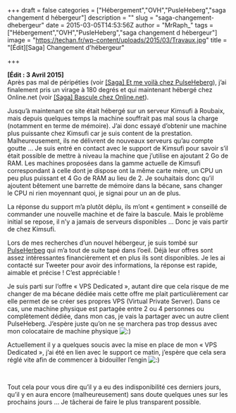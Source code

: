 +++
draft = false
categories = ["Hébergement","OVH","PusleHeberg","saga changement d hébergeur"]
description = ""
slug = "saga-changement-dhebergeur"
date = 2015-03-05T14:53:56Z
author = "MrRaph_"
tags = ["Hébergement","OVH","PusleHeberg","saga changement d hébergeur"]
image = "https://techan.fr/wp-content/uploads/2015/03/Travaux.jpg"
title = "[Édit][Saga] Changement d'hébergeur"

+++


**[Édit : 3 Avril 2015]**  
 Après pas mal de péripéties (voir [[Saga] Et me voilà chez PulseHeberg](https://techan.fr/saga-et-me-voila-chez-pulseheberg/)), j’ai finalement pris un virage à 180 degrés et qui maintenant hébergé chez Online.net (voir [[Saga] Bascule chez Online.net](https://techan.fr/saga-bascule-chez-online-net/)).

Jusqu’à maintenant ce site était hébergé sur un serveur Kimsufi à Roubaix, mais depuis quelques temps la machine souffrait pas mal sous la charge (notamment en terme de mémoire). J’ai donc essayé d’obtenir une machine plus puissante chez Kimsufi car je suis content de la prestation. Malheureusement, ils ne délivrent de nouveaux serveurs qu’au compte goutte … Je suis entré en contact avec le support de Kimsufi pour savoir s’il était possible de mettre à niveau la machine que j’utilise en ajoutant 2 Go de RAM. Les machines proposées dans la gamme actuelle de Kimsufi correspondant à celle dont je dispose ont la même carte mère, un CPU un peu plus puissant et 4 Go de RAM au lieu de 2. Je souhaitais donc qu’il ajoutent bêtement une barrette de mémoire dans la bécane, sans changer le CPU ni rien moyennant quoi, je signai pour un an de plus.

La réponse du support m’a plutôt déplu, ils m’ont « gentiment » conseillé de commander une nouvelle machine et de faire la bascule. Mais le problème initial se repose, il n’y a jamais de serveurs disponibles … Donc je vais partir de chez Kimsufi.

Lors de mes recherches d’un nouvel hébergeur, je suis tombé sur [PulseHerbeg](https://www.pulseheberg.com/) qui m’a tout de suite tapé dans l’oeil. Déjà leur offres sont assez intéressantes financièrement et en plus ils sont disponibles. Je les ai contacté sur Tweeter pour avoir des informations, la réponse est rapide, aimable et précise ! C’est appréciable !

Je suis parti sur l’offre « VPS Dedicated », autant dire que cela risque de me changer de ma bécane dédiée mais cette offre me plait particulièrement car elle permet de se créer ses propres VPS (Virtual Private Server). Dans ce cas, une machine physique est partagée entre 2 ou 4 personnes ou complètement dédiée, dans mon cas, je vais la partager avec un autre client PulseHeberg. J’espère juste qu’on ne se marchera pas trop dessus avec mon colocataire de machine physique ![:)](http://blog.techan.fr/wp-includes/images/smilies/simple-smile.png)

Actuellement il y a quelques soucis avec la mise en place de mon « VPS Dedicated », j’ai été en lien avec le support ce matin, j’espère que cela sera réglé vite afin de commencer à bidouiller l’engin ![:)](http://blog.techan.fr/wp-includes/images/smilies/simple-smile.png)

 

Tout cela pour vous dire qu’il y a eu des indisponibilité ces derniers jours, qu’il y en aura encore (malheureusement) sans doute quelques unes sur les prochains jours … Je tâcherai de faire le plus transparent possible.

 


